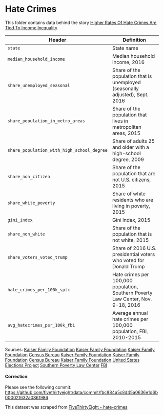# Hate Crimes

This folder contains data behind the story [Higher Rates Of Hate Crimes Are Tied To Income Inequality](https://fivethirtyeight.com/features/higher-rates-of-hate-crimes-are-tied-to-income-inequality/).

Header | Definition
---|---------
`state` | State name
`median_household_income` | Median household income, 2016
`share_unemployed_seasonal` | Share of the population that is unemployed (seasonally adjusted), Sept. 2016
`share_population_in_metro_areas` | Share of the population that lives in metropolitan areas, 2015
`share_population_with_high_school_degree` | Share of adults 25 and older with a high-school degree, 2009
`share_non_citizen` | Share of the population that are not U.S. citizens, 2015
`share_white_poverty` | Share of white residents who are living in poverty, 2015
`gini_index` | Gini Index, 2015
`share_non_white` | Share of the population that is not white, 2015
`share_voters_voted_trump` | Share of 2016 U.S. presidential voters who voted for Donald Trump
`hate_crimes_per_100k_splc` | Hate crimes per 100,000 population, Southern Poverty Law Center, Nov. 9-18, 2016
`avg_hatecrimes_per_100k_fbi` | Average annual hate crimes per 100,000 population, FBI, 2010-2015


Sources:
[Kaiser Family Foundation](http://kff.org/other/state-indicator/median-annual-income/?currentTimeframe=0)
[Kaiser Family Foundation](http://kff.org/other/state-indicator/unemployment-rate/?currentTimeframe=0)
[Kaiser Family Foundation](http://kff.org/other/state-indicator/unemployment-rate/?currentTimeframe=0)
[Census Bureau](https://www.census.gov/prod/2012pubs/p20-566.pdf)
[Kaiser Family Foundation](http://kff.org/other/state-indicator/distribution-by-citizenship-status/?currentTimeframe=0)
[Kaiser Family Foundation](http://kff.org/other/state-indicator/poverty-rate-by-raceethnicity/?currentTimeframe=0)
[Census Bureau](https://factfinder.census.gov/faces/tableservices/jsf/pages/productview.xhtml?pid=ACS_10_1YR_B19083&prodType=table)
[Kaiser Family Foundation](http://kff.org/other/state-indicator/distribution-by-raceethnicity/?currentTimeframe=0)
[United States Elections Project](http://www.electproject.org/2016g)
[Southern Poverty Law Center](https://www.splcenter.org/20161129/ten-days-after-harassment-and-intimidation-aftermath-election)
[FBI](https://ucr.fbi.gov/hate-crime)

#### Correction

Please see the following commit:
https://github.com/fivethirtyeight/data/commit/fbc884a5c8d45a0636e1d6b000021632a0861986

This dataset was scraped from [FiveThirtyEight - hate-crimes](https://github.com//fivethirtyeight/data/tree/master/hate-crimes)